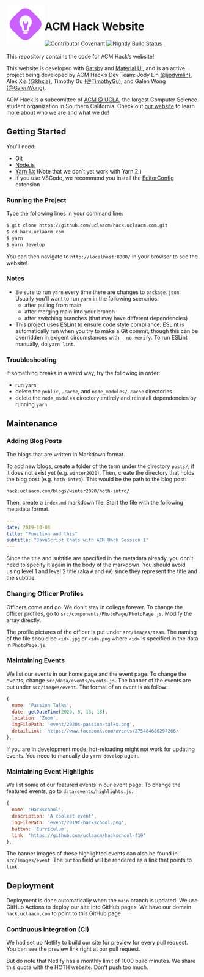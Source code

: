 <img align=left width=100 src=src/images/acm-hack-logo.svg alt="Hack logo">

# ACM Hack Website


[![Contributor Covenant](https://img.shields.io/badge/Contributor%20Covenant-v2.0%20adopted-ff69b4.svg)](code-of-conduct.md)
[![Nightly Build Status](https://github.com/uclaacm/hack.uclaacm.com/workflows/Deploy%20to%20GitHub%20Pages/badge.svg)](https://github.com/uclaacm/hack.uclaacm.com/actions?query=workflow%3A%22Deploy+to+GitHub+Pages%22)
\
\
This repository contains the code for ACM Hack’s website! 

This website is developed with [Gatsby](https://www.gatsbyjs.org/) and
[Material UI](https://material-ui.com/), and is an active project being
developed by ACM Hack’s Dev Team: Jody Lin
[(@jodymlin)](https://github.com/jodymlin/), Alex Xia
[(@khxia)](https://github.com/khxia/), Timothy Gu
[(@TimothyGu)](https://github.com/TimothyGu/), and Galen Wong
[(@GalenWong)](https://github.com/GalenWong/).

ACM Hack is a subcomittee of [ACM @ UCLA](http://www.uclaacm.com/), the largest
Computer Science student organization in Southern California. Check out [our
website](https://hack.uclaacm.com/) to learn more about who we are and what we
do!

## Getting Started
You’ll need:
- [Git](https://git-scm.com/)
- [Node.js](https://nodejs.org/en/)
- [Yarn 1.x](https://classic.yarnpkg.com/en/) (Note that we don’t yet work with
  Yarn 2.)
- if you use VSCode, we recommend you install the
  [EditorConfig](https://marketplace.visualstudio.com/items?itemName=EditorConfig.EditorConfig)
  extension

### Running the Project
Type the following lines in your command line:
```sh
$ git clone https://github.com/uclaacm/hack.uclaacm.com.git
$ cd hack.uclaacm.com
$ yarn
$ yarn develop
```
You can then navigate to `http://localhost:8000/` in your browser to see the
website!

### Notes
- Be sure to run `yarn` every time there are changes to `package.json`. Usually
  you’ll want to run `yarn` in the following scenarios:
  - after pulling from main
  - after merging main into your branch
  - after switching branches (that may have different dependencies)
- This project uses ESLint to ensure code style compliance. ESLint is
  automatically run when you try to make a Git commit, though this can be
  overridden in exigent circumstances with `--no-verify`. To run ESLint
  manually, do `yarn lint`.

### Troubleshooting
If something breaks in a weird way, try the following in order:
- run `yarn`
- delete the `public`, `.cache`, and `node_modules/.cache` directories
- delete the `node_modules` directory entirely and reinstall dependencies
  by running `yarn`

## Maintenance 

### Adding Blog Posts

The blogs that are written in Markdown format. 

To add new blogs, create a folder of the term under the directory `posts/`,
if it does not exist yet (e.g. `winter2020`). Then, create the directory that
holds the blog post (e.g. `hoth-intro`). This would be the path to the blog
post: 

```
hack.uclaacm.com/blogs/winter2020/hoth-intro/
```

Then, create a `index.md` markdown file. 
Start the file with the following metadata format.

```yml
---
date: 2019-10-08
title: "Function and this"
subtitle: "JavaScript Chats with ACM Hack Session 1"
---
```

Since the title and subtitle are specified in the metadata already, you don't
need to specify it again in the body of the markdown. You should avoid using
level 1 and level 2 title (aka `#` and `##`) since they represent the title
and the subtitle.


### Changing Officer Profiles

Officers come and go. We don't stay in college forever. To change the officer
profiles, go to `src/components/PhotoPage/PhotoPage.js`. Modify the array
directly.


The profile pictures of the officer is put under `src/images/team`. The naming
of the file should be `<id>.jpg` or `<id>.png` where `<id>` is specified in
the data in `PhotoPage.js`.

### Maintaining Events

We list our events in our home page and the event page. 
To change the events, change `src/data/events/events.js`. 
The banner of the events are put under `src/images/event`.
The format of an event is as follow:

```js
{
  name: 'Passion Talks',
  date: getDateTime(2020, 5, 13, 18),
  location: 'Zoom',
  imgFilePath: 'event/2020s-passion-talks.png',
  detailLink: 'https://www.facebook.com/events/275484680297266/'
},
```

If you are in development mode, hot-reloading might not work for updating
events. You need to manually do `yarn develop` again.

### Maintaining Event Highlights

We list some of our featured events in our event page.
To change the featured events, go to `data/events/highlights.js`. 

```js
{
  name: 'Hackschool',
  description: 'A coolest event',
  imgFilePath: 'event/2019f-hackschool.png',
  button: 'Curriculum',
  link: 'https://github.com/uclaacm/hackschool-f19'
},
```

The banner images of these highlighted events can also be found in
`src/images/event`. The `button` field will be rendered as a link that points
to `link`.

## Deployment

Deployment is done automatically when the `main` branch is updated. 
We use GitHub Actions to deploy our site into GitHub pages. We have
our domain `hack.uclaacm.com` to point to this GitHub page. 

### Continuous Integration (CI)

We had set up Netlify to build our site for preview for every pull request.
You can see the preview link right at our pull request. 

But do note that Netlify has a monthly limit of 1000 build minutes. We share
this quota with the HOTH website. Don't push too much.

